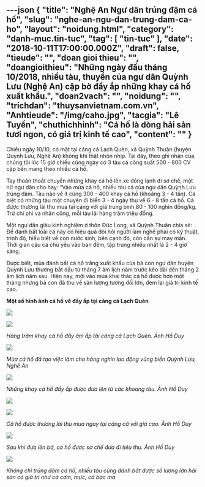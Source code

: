 ---json
{
    "title": "Nghệ An Ngư dân trúng đậm cá hố",
    "slug": "nghe-an-ngu-dan-trung-dam-ca-ho",
    "layout": "noidung.html",
    "category": "danh-muc.tin-tuc",
    "tag": [
        "tin-tuc"
    ],
    "date": "2018-10-11T17:00:00.000Z",
    "draft": false,
    "tieude": "",
    "doan gioi thieu": "",
    "doangioithieu": "Những ngày đầu tháng 10/2018, nhiều tàu, thuyền của ngư dân Quỳnh Lưu (Nghệ An) cập bờ đầy ắp những khay cá hố xuất khẩu.",
    "doan2vach": "",
    "noidung": "",
    "trichdan": "thuysanvietnam.com.vn",
    "Anhtieude": "/img/caho.jpg",
    "tacgia": "Lê Tuyến",
    "chuthichhinh": "Cá hố là dòng hải sản tươi ngon, có giá trị kinh tế cao",
    "__content__": ""
}
---
<p>Chiều ng&agrave;y 10/10, c&oacute; mặt tại cảng c&aacute; Lạch Qu&egrave;n, x&atilde; Quỳnh Thuận (huyện Quỳnh Lưu, Nghệ An) kh&ocirc;ng kh&iacute; thật nhộn nhịp. Tại đ&acirc;y, theo ghi nhận của ch&uacute;ng t&ocirc;i l&uacute;c 15 giờ chiều c&ugrave;ng ng&agrave;y c&oacute; 3 t&agrave;u c&aacute; c&ocirc;ng suất 500 - 800 CV cập bến mang theo nhiều c&aacute; hố.</p>

<p>Tay thoăn thoắt chuyển những khay c&aacute; hố l&ecirc;n xe đ&ocirc;ng lạnh đi sơ chế, một nữ ngư d&acirc;n cho hay: &ldquo;V&agrave;o m&ugrave;a c&aacute; hố, nhiều t&agrave;u c&aacute; của ngư d&acirc;n Quỳnh Lưu tr&uacute;ng đậm. T&agrave;u n&agrave;o về &iacute;t cũng 300 - 400 khay c&aacute; hố (khoảng 3 - 4 tấn). C&aacute; biệt c&oacute; những t&agrave;u một chuyến đi biển 3 - 4 ng&agrave;y thu về 6 - 8 tấn c&aacute; hố. C&aacute; được thương l&aacute;i thu mua tại cảng với gi&aacute; trung b&igrave;nh 80 - 100 ngh&igrave;n đồng/kg. Trừ chi ph&iacute; v&agrave; nh&acirc;n c&ocirc;ng, mỗi t&agrave;u l&atilde;i h&agrave;ng trăm triệu đồng.</p>

<p>Một ngư d&acirc;n gi&agrave;u kinh nghiệm ở th&ocirc;n Đức Long, x&atilde; Quỳnh Thuận chia sẻ: Để đ&aacute;nh bắt lo&agrave;i c&aacute; n&agrave;y c&oacute; hiệu quả đ&ograve;i hỏi người l&agrave;m nghề phải c&oacute; kỹ thuật, tr&igrave;nh độ, hiểu biết về con nước sinh, b&ecirc;n cạnh đ&oacute;, c&ograve;n cần sự may mắn. Thời gian c&acirc;u c&aacute; chủ yếu v&agrave;o ban đ&ecirc;m, tập trung nhiều nhất l&agrave; 2 - 4 giờ s&aacute;ng.&nbsp;</p>

<p>Được biết, m&ugrave;a đ&aacute;nh bắt c&aacute; hố trắng xuất khẩu của b&agrave; con ngư d&acirc;n huyện Quỳnh Lưu thường bắt đầu từ th&aacute;ng 7 &acirc;m lịch năm trước k&eacute;o d&agrave;i đến th&aacute;ng 2 &acirc;m lịch năm sau. Hiện nay, mới v&agrave;o m&ugrave;a khai th&aacute;c c&aacute; hố được hơn một th&aacute;ng nhưng b&agrave; con đ&atilde; thu về sản lượng tương đối lớn, đem lại gi&aacute; trị kinh tế cao.</p>

<p><strong>Một số h&igrave;nh ảnh c&aacute; hố về đầy ắp tại cảng c&aacute; Lạch Qu&egrave;n</strong></p>

<p><img src="http://thuysanvietnam.com.vn/uploads/article2/baiviet/nuoitrong/ca-hoxk2.jpg" /></p>

<p><img src="http://thuysanvietnam.com.vn/uploads/article2/baiviet/nuoitrong/ca-hoxk4.jpg" /></p>

<p><em>H&agrave;ng trăm khay c&aacute; hố đầy ăm ắp t&agrave;i cảng c&aacute; Lạch Qu&egrave;n. Ảnh Hồ Duy&nbsp;</em></p>

<p><img src="http://thuysanvietnam.com.vn/uploads/article2/baiviet/nuoitrong/ca-hoxk5.jpg" /></p>

<p><em>M&ugrave;a c&aacute; hố đ&atilde; tạo việc l&agrave;m cho h&agrave;ng ngh&igrave;n lao động v&ugrave;ng biển Quỳnh Lưu, Nghệ An</em></p>

<p><img src="http://thuysanvietnam.com.vn/uploads/article2/baiviet/nuoitrong/ca-hoxk6.jpg" /></p>

<p><em>Những khay c&aacute; hố đầy ắp được đưa l&ecirc;n từ c&aacute;c khoang t&agrave;u. Ảnh Hồ Duy&nbsp;</em></p>

<p><img src="http://thuysanvietnam.com.vn/uploads/article2/baiviet/nuoitrong/ca-hoxk8.jpg" /></p>

<p><img src="http://thuysanvietnam.com.vn/uploads/article2/baiviet/nuoitrong/ca-hoxk9.jpg" /></p>

<p><em>C&aacute; hố được thương l&aacute;i thu mua ngay tại cảng c&aacute; với gi&aacute; cao. Ảnh Hồ Duy&nbsp;</em></p>

<p><img src="http://thuysanvietnam.com.vn/uploads/article2/baiviet/nuoitrong/ca-hoxk7.jpg" /></p>

<p><em>Sau khi đưa l&ecirc;n bờ, c&aacute; hố được sơ chế đưa đi ti&ecirc;u thụ. Ảnh Hồ Duy</em>&nbsp;</p>

<p><img src="http://thuysanvietnam.com.vn/uploads/article2/baiviet/nuoitrong/ca-ho11.jpg" /></p>

<p><em>Kh&ocirc;ng chỉ tr&uacute;ng đậm c&aacute; hố, nhiều t&agrave;u cũng đ&aacute;nh bắt được số lượng lớn hải sản c&oacute; gi&aacute; trị như c&aacute; cơm, mực, c&aacute; bạc m&aacute;</em></p>

